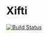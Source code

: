 # Xifti

[![Build Status](https://github.com/myersm0/Xifti.jl/actions/workflows/CI.yml/badge.svg?branch=main)](https://github.com/myersm0/Xifti.jl/actions/workflows/CI.yml?query=branch%3Amain)

